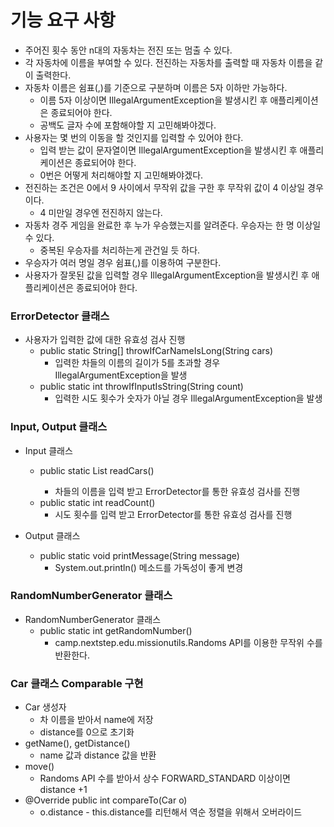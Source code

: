 # 기능 요구 사항

- 주어진 횟수 동안 n대의 자동차는 전진 또는 멈출 수 있다.
- 각 자동차에 이름을 부여할 수 있다. 전진하는 자동차를 출력할 때 자동차 이름을 같이 출력한다.
- 자동차 이름은 쉼표(,)를 기준으로 구분하며 이름은 5자 이하만 가능하다.
    - 이름 5자 이상이면 IllegalArgumentException을 발생시킨 후 애플리케이션은 종료되어야 한다.
    - 공백도 글자 수에 포함해야할 지 고민해봐야겠다. 
- 사용자는 몇 번의 이동을 할 것인지를 입력할 수 있어야 한다.
    - 입력 받는 값이 문자열이면 IllegalArgumentException을 발생시킨 후 애플리케이션은 종료되어야 한다.
    - 0번은 어떻게 처리해야할 지 고민해봐야겠다.
- 전진하는 조건은 0에서 9 사이에서 무작위 값을 구한 후 무작위 값이 4 이상일 경우이다.
    - 4 미만일 경우엔 전진하지 않는다.
- 자동차 경주 게임을 완료한 후 누가 우승했는지를 알려준다. 우승자는 한 명 이상일 수 있다.
    - 중복된 우승자를 처리하는게 관건일 듯 하다.
- 우승자가 여러 명일 경우 쉼표(,)를 이용하여 구분한다.
- 사용자가 잘못된 값을 입력할 경우 IllegalArgumentException을 발생시킨 후 애플리케이션은 종료되어야 한다.

### ErrorDetector 클래스

- 사용자가 입력한 값에 대한 유효성 검사 진행
  - public static String[] throwIfCarNameIsLong(String cars)
    - 입력한 차들의 이름의 길이가 5를 초과할 경우 IllegalArgumentException을 발생
  - public static int throwIfInputIsString(String count)
    - 입력한 시도 횟수가 숫자가 아닐 경우 IllegalArgumentException을 발생

### Input, Output 클래스

- Input 클래스
  - public static List<String> readCars()
    - 차들의 이름을 입력 받고 ErrorDetector를 통한 유효성 검사를 진행
  - public static int readCount()
    - 시도 횟수를 입력 받고 ErrorDetector를 통한 유효성 검사를 진행

- Output 클래스
  - public static void printMessage(String message)
    - System.out.println() 메소드를 가독성이 좋게 변경

### RandomNumberGenerator 클래스

- RandomNumberGenerator 클래스
  - public static int getRandomNumber()
    - camp.nextstep.edu.missionutils.Randoms API를 이용한 무작위 수를 반환한다.

### Car 클래스 Comparable<Car> 구현
  - Car 생성자
    - 차 이름을 받아서 name에 저장
    - distance를 0으로 초기화
  - getName(), getDistance()
    - name 값과 distance 값을 반환
  - move()
    - Randoms API 수를 받아서 상수 FORWARD_STANDARD 이상이면 distance +1
  - @Override public int compareTo(Car o)
    - o.distance - this.distance를 리턴해서 역순 정렬을 위해서 오버라이드